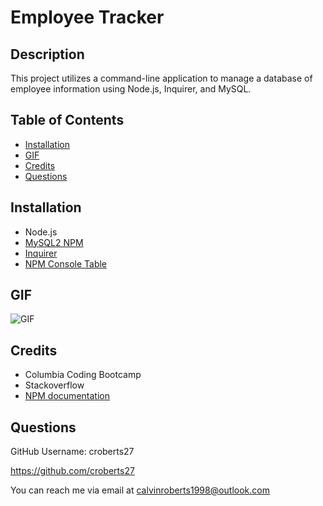 # Employee Tracker

## Description 

This project utilizes a command-line application to manage a database of employee information using Node.js, Inquirer, and MySQL.

## Table of Contents
  
- [Installation](#installation)
- [GIF](#gif)
- [Credits](#credits)
- [Questions](#questions)

## Installation

- Node.js
- [MySQL2 NPM](https://www.npmjs.com/package/mysql2)
- [Inquirer](https://www.npmjs.com/package/inquirer/v/8.2.4)
- [NPM Console Table](https://www.npmjs.com/package/console.table)

## GIF

![GIF](<images/Untitled_ Jun 21, 2023 5_17 PM.gif>)

## Credits
- Columbia Coding Bootcamp
- Stackoverflow
- [NPM documentation](https://www.npmjs.com/package/mysql2)

## Questions

GitHub Username: croberts27

https://github.com/croberts27

You can reach me via email at calvinroberts1998@outlook.com